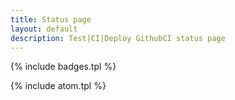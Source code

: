 ```yaml
---
title: Status page
layout: default
description: Test|CI|Deploy GithubCI status page
---
```


{% include badges.tpl %}

{% include atom.tpl %}
